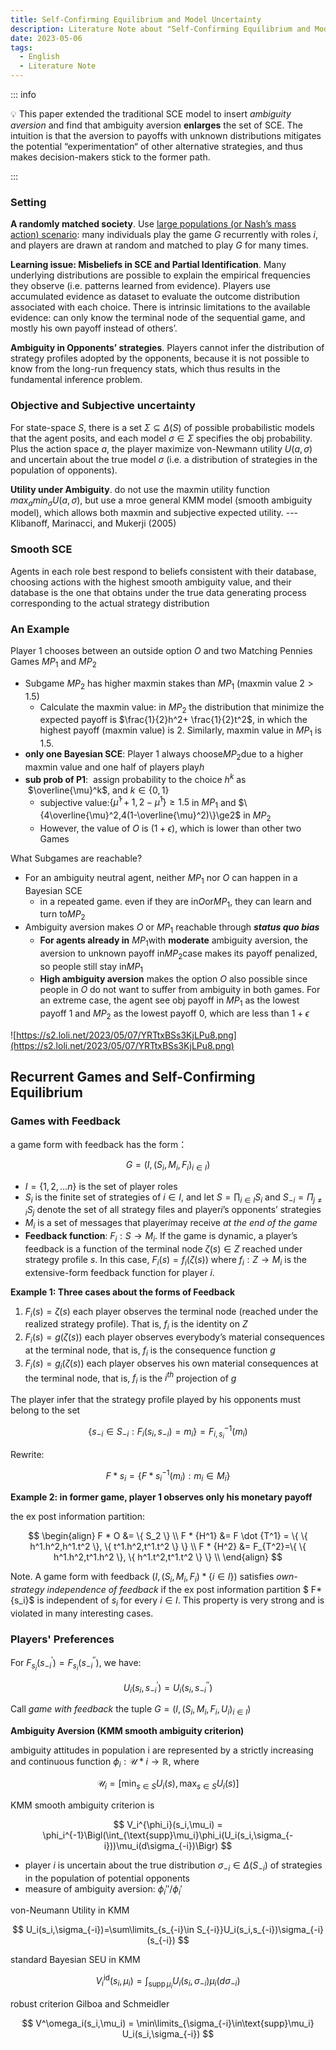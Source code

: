 ```yaml
---
title: Self-Confirming Equilibrium and Model Uncertainty
description: Literature Note about "Self-Confirming Equilibrium and Model Uncertainty"
date: 2023-05-06
tags:
  - English
  - Literature Note
---
```


::: info

💡 This paper extended the traditional SCE model to insert *ambiguity aversion* and find that ambiguity aversion **enlarges** the set of SCE. The intuition is that the aversion to payoffs with unknown distributions mitigates the potential “experimentation“ of other alternative strategies, and thus makes decision-makers stick to the former path.

:::



### Setting

**A randomly matched society**. Use <u>large populations (or Nash’s mass action) scenario</u>: many individuals play the game $G$ recurrently with roles $i$, and players are drawn at random and matched to play $G$ for many times.

**Learning issue: Misbeliefs in SCE and Partial Identification**. Many underlying distributions are possible to explain the empirical frequencies they observe (i.e. patterns learned from evidence). Players use accumulated evidence as dataset to evaluate the outcome distribution associated with each choice. There is intrinsic limitations to the available evidence: can only know the terminal node of the sequential game, and mostly his own payoff instead of others’.

**Ambiguity in Opponents’ strategies**. Players cannot infer the distribution of strategy profiles adopted by the opponents, because it is not possible to know from the long-run frequency stats, which thus results in the fundamental inference problem.

### Objective and Subjective uncertainty

For state-space $S$, there is a set $\Sigma \subseteq \Delta(S)$ of possible probabilistic models that the agent posits, and each model $\sigma \in \Sigma$ specifies the obj probability. Plus the action space $a$, the player maximize von-Newmann utility $U(a, \sigma)$ and uncertain about the true model $\sigma$ (i.e. a distribution of strategies in the population of opponents).

**Utility under Ambiguity**. do not use the maxmin utility function $max_{a}min_{\sigma}U(a, \sigma)$, but use a mroe general KMM model (smooth ambiguity model), which allows both maxmin and subjective expected utility. ---Klibanoff, Marinacci, and Mukerji (2005)

### Smooth SCE

Agents in each role best respond to beliefs consistent with their database, choosing actions with the highest smooth ambiguity value, and their database is the one that obtains under the true data generating process corresponding to the actual strategy distribution

### An Example

Player 1 chooses between an outside option $O$ and two Matching Pennies Games $MP_1$ and $MP_2$

- Subgame $MP_2$ has higher maxmin stakes than $MP_1$ (maxmin value $2>1.5$)
  - Calculate the maxmin value: in $MP_2$ the distribution that minimize the expected payoff is $\frac{1}{2}h^2+ \frac{1}{2}t^2$, in which the highest payoff (maxmin value) is 2. Similarly, maxmin value in $MP_1$ is 1.5.
- **only one Bayesian SCE**: Player 1 always choose$MP_2$due to a higher maxmin value and one half of players play$h$
- **sub prob of P1**:  assign probability to the choice $h^k$ as  $\overline{\mu}^k$, and $k \in \{0, 1\}$
  - subjective value:$\{\bar{\mu}^1+1,2-\bar{\mu}^1\} \ge 1.5$ in $MP_1$ and $\{4\overline{\mu}^2,4(1-\overline{\mu}^2)\}\ge2$ in $MP_2$
  - However, the value of $O$ is $(1+\epsilon)$, which is lower than other two Games

What Subgames are reachable?

- For an ambiguity neutral agent, neither $MP_1$ nor $O$ can happen in a Bayesian SCE
  - in a repeated game. even if they are in$O$or$MP_1$, they can learn and turn to$MP_2$
- Ambiguity aversion makes $O$ or $MP_1$ reachable through ***status quo bias***
  - **For agents already in** $MP_1$with **moderate** ambiguity aversion, the aversion to unknown payoff in$MP_2$case makes its payoff penalized, so people still stay in$MP_1$
  - **High ambiguity aversion** makes the option $O$ also possible since people in $O$ do not want to suffer from ambiguity in both games. For an extreme case, the agent see obj payoff in $MP_1$ as the lowest payoff 1 and $MP_2$ as the lowest payoff 0, which are less than $1+\epsilon$

![https://s2.loli.net/2023/05/07/YRTtxBSs3KjLPu8.png](https://s2.loli.net/2023/05/07/YRTtxBSs3KjLPu8.png)

## Recurrent Games and Self-Confirming Equilibrium

### Games with Feedback

a game form with feedback has the form：

$$
G = (I,(S_i,M_i,F_i)_{i \in I})
$$

- $I = \{1, 2, …n\}$ is the set of player roles
- $S_i$ is the finite set of strategies of $i \in I$, and let $S=\prod_{i\in I}S_i$ and $S_{-i}=\Pi_{j\neq i}S_j$ denote the set of all strategy files and player$i$’s opponents’ strategies
- $M_i$ is a set of messages that player$i$may receive *at the end of the game*
- **Feedback function**: $F_i: S \to M_i$. If the game is dynamic, a player’s feedback is a function of the terminal node $\zeta(s)\in Z$ reached under strategy profile $s$. In this case, $F_i(s) = f_i(\zeta(s))$ where $f_i: Z \to M_i$ is the extensive-form feedback function for player $i$.

**Example 1: Three cases about the forms of Feedback**

1. $F_i(s) = \zeta(s)$ each player observes the terminal node (reached under the realized strategy profile). That is, $f_i$ is the identity on $Z$
2. $F_i(s) = g(\zeta(s))$ each player observes everybody’s material consequences at the terminal node, that is, $f_i$ is the consequence function $g$
3. $F_i(s) = g_i(\zeta(s))$ each player observes his own material consequences at the terminal node, that is, $f_i$ is the $i^{th}$ projection of $g$

The player infer that the strategy profile played by his opponents must belong to the set

$$
\{s_{-i} \in S_{-i}: F_{i} (s_{i}, s_{-i}) = m_i\} = F_{i,s_i}^{-1}(m_i)
$$

Rewrite:

$$
F*{s_i}=\{F*{s_i}^{-1}(m_i):m_i \in M_i\}
$$

**Example 2: in former game, player 1 observes only his monetary payoff**

the ex post information partition:

$$
\begin{align}
    F * O &= \{ S_2 \} \\
    F * {H^1} &= F \dot {T^1} = \{ \{ h^1.h^2,h^1.t^2 \}, \{ t^1.h^2,t^1.t^2 \} \} \\
    F * {H^2} &= F_{T^2}=\{ \{ h^1.h^2,t^1.h^2 \}, \{ h^1.t^2,t^1.t^2 \} \} \\
\end{align}
$$

Note. A game form with feedback $(I,(S_i,M_i,F_i) * \{ i \in I \})$ satisfies *own-strategy independence of feedback* if the ex post information partition $ F*{s_i}$ is independent of $s_i$ for every $i \in I$. This property is very strong and is violated in many interesting cases.

### Players' Preferences

For $F_{s_i}(s_{-i}^{'})=F_{s_i}(s_{-i}^{''})$, we have:

$$
U_i(s_i,s_{-i}^{'}) = U_i(s_i,s_{-i}^{''})
$$

Call *game with feedback* the tuple $G=(I,(S_i,M_i,F_i,U_i)_{i\in I})$

**Ambiguity Aversion (**KMM smooth ambiguity criterion**)**

ambiguity attitudes in population i are represented by a strictly increasing and continuous function $\phi_i : \mathcal{U}*i \to \mathbb{R}$, where 

$$
\mathcal U_i=[\min_{s\in S}U_i(s),\max_{s\in S}U_i(s)]
$$

KMM smooth ambiguity criterion is

$$
V_i^{\phi_i}(s_i,\mu_i) = \phi_i^{-1}\Bigl(\int_{\text{supp}\mu_i}\phi_i(U_i(s_i,\sigma_{-i}))\mu_i(d\sigma_{-i})\Bigr)
$$

- player $i$ is uncertain about the true distribution $\sigma_{-i} \in \Delta(S_{-i})$ of strategies in the population of potential opponents
- measure of ambiguity aversion:  $\phi_i''/\phi_i'$

von-Neumann Utility in KMM

$$
U_i(s_i,\sigma_{-i})=\sum\limits_{s_{-i}\in S_{-i}}U_i(s_i,s_{-i})\sigma_{-i}(s_{-i})
$$

standard Bayesian SEU in KMM

$$
V_i^{\operatorname{id}}(s_i,\mu_i) = \int_{\operatorname{supp}\mu_i} U_i(s_i,\sigma_{-i})\mu_i(d\sigma_{-i})
$$

robust criterion Gilboa and Schmeidler

$$
V^\omega_i(s_i,\mu_i) = \min\limits_{\sigma_{-i}\in\text{supp}\mu_i} U_i(s_i,\sigma_{-i})
$$



